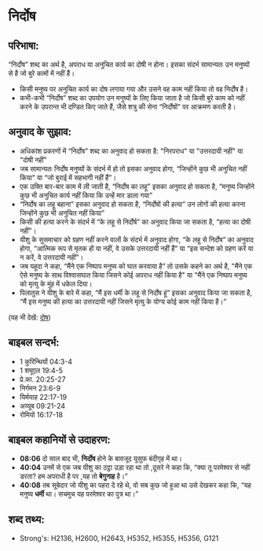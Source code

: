 # निर्दोष #

## परिभाषा: ##

“निर्दोष” शब्द का अर्थ है, अपराध या अनुचित कार्य का दोषी न होना। इसका संदर्भ सामान्यतः उन मनुष्यों से है जो बुरे कामों में नहीं हैं।

* किसी मनुष्य पर अनुचित कार्य का दोष लगाया गया और उसने वह काम नहीं किया तो वह निर्दोष है।
* कभी-कभी “निर्दोष” शब्द का उपयोग उन मनुष्यों के लिए किया जाता है जो किसी बुरे काम को नहीं करने के उपरान्त भी दण्डित किए जाते हैं, जैसे शत्रु की सेना “निर्दोषों” पर आक्रमण करती है।

## अनुवाद के सुझाव: ##

* अधिकांश प्रकरणों में “निर्दोष” शब्द का अनुवाद हो सकता है: "निरपराध" या "उत्तरदायी नहीं" या "दोषी नहीं"
* जब सामान्यतः निर्दोष मनुष्यों के संदर्भ में हो तो इसका अनुवाद होगा, “जिन्होंने कुछ भी अनुचित नहीं किया” या “जो बुराई में सहभागी नहीं हैं”।
* एक उक्ति बार-बार काम में ली जाती है, “निर्दोष का लहू” इसका अनुवाद हो सकता है, “मनुष्य जिन्होंने कुछ भी अनुचित कार्य नहीं किया कि उन्हें मार डाला गया”
* “निर्दोष का लहू बहाना” इसका अनुवाद हो सकता है, “निर्दोषों की हत्या” उन लोगों की हत्या करना जिन्होंने कुछ भी अनुचित नहीं किया”
* किसी की हत्या करने के संदर्भ में “के लहू से निर्दोर्ष” का अनुवाद किया जा सकता है, “हत्या का दोषी नहीं”।
* यीशु के सुसमाचार को ग्रहण नहीं करने वालों के संदर्भ में अनुवाद होगा, “के लहू से निर्दोष” का अनुवाद होगा, “आत्मिक रूप से मृतक हों या नहीं, वे उसके उत्तरदायी नहीं हैं” या “इस सन्देश को ग्रहण करें या न करें, वे उत्तरदायी नहीं”।
* जब यहूदा ने कहा, “मैंने एक निष्पाप मनुष्य को घात करवाया है” तो उसके कहने का अर्थ है, "मैंने एक ऐसे मनुष्य के साथ विश्वासघात किया जिसने कोई अपराध नहीं किया है" या "मैंने एक निष्पाप मनुष्य को मृत्यु के मुंह में धकेल दिया।
* पिलातुस ने यीशु के बारे में कहा, “मैं इस धर्मी के लहू से निर्दोष हूं” इसका अनुवाद किया जा सकता है, “मैं इस मनुष्य की हत्या का उत्तरदायी नहीं जिसने मृत्यु के योग्य कोई काम नहीं किया है।”

(यह भी देखें: [दोष](../guilt.md))

## बाइबल सन्दर्भ: ##

* 1 कुरिन्थियों 04:3-4
* 1 शमूएल 19:4-5
* प्रे.का. 20:25-27
* निर्गमन 23:6-9
* यिर्मयाह 22:17-19
* अय्यूब 09:21-24
* रोमियो 16:17-18

## बाइबल कहानियों से उदाहरण: ##

* __08:06__ दो साल बाद भी, __निर्दोष__ होने के बावजूद यूसुफ बंदीगृह में था।
* __40:04__ उनमें से एक जब यीशु का ठट्ठा उड़ा रहा था तो ,दूसरे ने कहा कि, “क्या तू परमेश्वर से नहीं डरता? हम अपराधी है पर ,यह तो __बेगुनाह__ है।”
* __40:08__ तब सूबेदार जो यीशु का पहरा दे रहे थे, वो सब कुछ जो हुआ था उसे देखकर कहा कि, “यह मनुष्य __धर्मी__ था। सचमुच यह परमेश्वर का पुत्र था।”

## शब्द तथ्य: ##

* Strong's: H2136, H2600, H2643, H5352, H5355, H5356, G121
